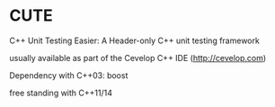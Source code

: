 # CUTE
C++ Unit Testing Easier: A Header-only C++ unit testing framework

usually available as part of the Cevelop C++ IDE (http://cevelop.com)

Dependency with C++03: boost

free standing with C++11/14
